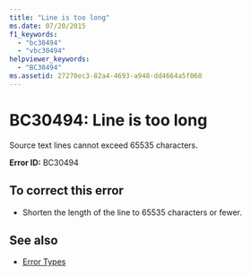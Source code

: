```yaml
---
title: "Line is too long"
ms.date: 07/20/2015
f1_keywords:
  - "bc30494"
  - "vbc30494"
helpviewer_keywords:
  - "BC30494"
ms.assetid: 27270ec3-82a4-4693-a948-dd4664a5f060
---
```

# BC30494: Line is too long

Source text lines cannot exceed 65535 characters.

 **Error ID:** BC30494

## To correct this error

- Shorten the length of the line to 65535 characters or fewer.

## See also

- [Error Types](../../programming-guide/language-features/error-types.md)
